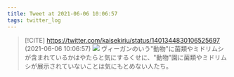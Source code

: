 ```yaml
---
title: Tweet at 2021-06-06 10:06:57
tags: twitter_log
---
```


> [!CITE] https://twitter.com/kaisekiriu/status/1401344830106525697 (2021-06-06 10:06:57)
> ![](https://twitter.com/kaisekiriu/status/1401344830106525697)
> ヴィーガンのいう"動物"に菌類やミドリムシが含まれているかはやたらと気にするくせに、"動物"園に菌類やミドリムシが展示されていないことは気にもとめない人たち。
